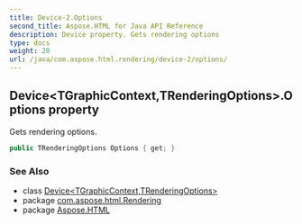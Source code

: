 ```yaml
---
title: Device-2.Options
second_title: Aspose.HTML for Java API Reference
description: Device property. Gets rendering options
type: docs
weight: 20
url: /java/com.aspose.html.rendering/device-2/options/
---
```

## Device&lt;TGraphicContext,TRenderingOptions&gt;.Options property

Gets rendering options.

```java
public TRenderingOptions Options { get; }
```

### See Also

* class [Device&lt;TGraphicContext,TRenderingOptions&gt;](../)
* package [com.aspose.html.Rendering](../../device-2/)
* package [Aspose.HTML](../../../)
